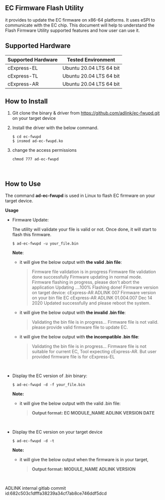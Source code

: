  

## **EC Firmware Flash Utility** 
it provides to update the EC firmware on x86-64 platforms. It uses eSPI to communicate with the EC chip. This document will help to understand the Flash Firmware Utility supported features and how user can use it.


## Supported Hardware

| **Supported Hardware** | **Tested Environment**        |
| ------------------ | ----------------------- |
| cExpress-EL        | Ubuntu 20.04 LTS 64 bit |
| cExpress-TL        | Ubuntu 20.04 LTS 64 bit |
| cExpress-AR        | Ubuntu 20.04 LTS 64 bit |



## How to Install  

1. Git clone the binary & driver from https://github.com/adlink/ec-fwupd.git on your target device

2. Install the driver with the below command.

   ```
   $ cd ec-fwupd
   $ insmod ad-ec-fwupd.ko 
   ```

3. change the access permissions

   ```
   chmod 777 ad-ec-fwupd
   ```



<br>



## How to Use 

The command **ad-ec-fwupd** is used in Linux to flash EC firmware on your target device.

**Usage**  

* Firmware Update:

  The utility will validate your file is valid or not. Once done, it will start to flash this firmware. 

  ```
  $ ad-ec-fwupd -u your_file.bin
  ```

    **Note**: 

  * it will give the below output with **the valid .bin file**:

    > Firmware file validation is in progress
    > Firmware file validation done successfully
    > Firmware updating in normal mode.
    > Firmware flashing in progress, please don't abort the application
    > Updating ….100%
    > Flashing done!
    > Firmware version on target device: cExpress-AR ADLINK  007
    > Firmware version on your bin file EC cExpress-AR ADLINK 01.004.007 Dec 14 2020
    > Updated successfully and please reboot the system.
    
  * it will give the below output with **the invalid .bin file**:

    > Validating the bin file is in progress...
    > Firmware file is not valid. please provide valid firmware file to update EC.
    
  * it will give the below output with **the incompatible .bin file**:
  
    > Validating the bin file is in progress... 
    > Firmware file is not suitable for current EC, Tool expecting cExpress-AR. But user provided firmware file is for cExpress-EL
  
  <br>


* Display the EC version of .bin binary:

  ```
  $ ad-ec-fwupd -d -f your_file.bin
  ```

  **Note:**

  * it will give the below output with the valid .bin file:
  
    > **Output format: EC MODULE_NAME ADLINK VERSION DATE**

<br> 

* Display the EC version on your target device

  ```
  $ ad-ec-fwupd -d -t
  ```

  **Note:**

  * it will give the below output when the firmware is in your target,

    > **Output format: MODULE_NAME ADLINK VERSION**

    


<br>
 

ADLINK internal gitlab commit id:682c503c1dfffa38239a34cf7ab8ce746ddf5dcd



 

 

